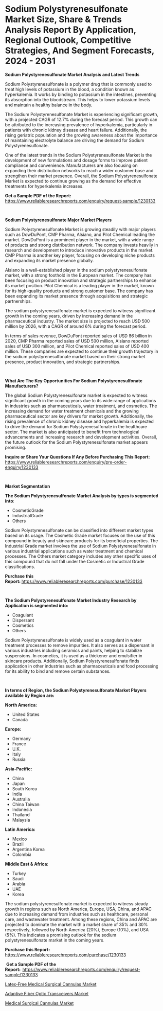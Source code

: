 <p><h1>Sodium Polystyrenesulfonate Market Size, Share & Trends Analysis Report By Application, Regional Outlook, Competitive Strategies, And Segment Forecasts, 2024 - 2031</h1></p><p><strong>Sodium Polystyrenesulfonate Market Analysis and Latest Trends</strong></p>
<p><p>Sodium Polystyrenesulfonate is a polymer drug that is commonly used to treat high levels of potassium in the blood, a condition known as hyperkalemia. It works by binding to potassium in the intestines, preventing its absorption into the bloodstream. This helps to lower potassium levels and maintain a healthy balance in the body.</p><p>The Sodium Polystyrenesulfonate Market is experiencing significant growth, with a projected CAGR of 12.7% during the forecast period. This growth can be attributed to the increasing prevalence of hyperkalemia, particularly in patients with chronic kidney disease and heart failure. Additionally, the rising geriatric population and the growing awareness about the importance of maintaining electrolyte balance are driving the demand for Sodium Polystyrenesulfonate.</p><p>One of the latest trends in the Sodium Polystyrenesulfonate Market is the development of new formulations and dosage forms to improve patient compliance and convenience. Manufacturers are also focusing on expanding their distribution networks to reach a wider customer base and strengthen their market presence. Overall, the Sodium Polystyrenesulfonate Market is expected to continue growing as the demand for effective treatments for hyperkalemia increases.</p></p>
<p><strong>Get a Sample PDF of the Report:&nbsp;</strong> <a href="https://www.reliableresearchreports.com/enquiry/request-sample/1230133">https://www.reliableresearchreports.com/enquiry/request-sample/1230133</a></p>
<p>&nbsp;</p>
<p><strong>Sodium Polystyrenesulfonate Major Market Players</strong></p>
<p><p>Sodium Polystyrenesulfonate Market is growing steadily with major players such as DowDuPont, CMP Pharma, Alsiano, and Pilot Chemical leading the market. DowDuPont is a prominent player in the market, with a wide range of products and strong distribution network. The company invests heavily in research and development to introduce innovative products in the market. CMP Pharma is another key player, focusing on developing niche products and expanding its market presence globally.</p><p>Alsiano is a well-established player in the sodium polystyrenesulfonate market, with a strong foothold in the European market. The company has been focusing on product innovation and strategic partnerships to enhance its market position. Pilot Chemical is a leading player in the market, known for its high-quality products and strong customer base. The company has been expanding its market presence through acquisitions and strategic partnerships.</p><p>The sodium polystyrenesulfonate market is expected to witness significant growth in the coming years, driven by increasing demand in the pharmaceutical industry. The market size is projected to reach USD 500 million by 2026, with a CAGR of around 6% during the forecast period. </p><p>In terms of sales revenue, DowDuPont reported sales of USD 86 billion in 2020, CMP Pharma reported sales of USD 500 million, Alsiano reported sales of USD 300 million, and Pilot Chemical reported sales of USD 400 million. These companies are expected to continue their growth trajectory in the sodium polystyrenesulfonate market based on their strong market presence, product innovation, and strategic partnerships.</p></p>
<p>&nbsp;</p>
<p><strong>What Are The Key Opportunities For Sodium Polystyrenesulfonate Manufacturers?</strong></p>
<p><p>The global Sodium Polystyrenesulfonate market is expected to witness significant growth in the coming years due to its wide range of applications in industries such as pharmaceuticals, water treatment, and cosmetics. The increasing demand for water treatment chemicals and the growing pharmaceutical sector are key drivers for market growth. Additionally, the rising prevalence of chronic kidney disease and hyperkalemia is expected to drive the demand for Sodium Polystyrenesulfonate in the healthcare sector. The market is also anticipated to benefit from technological advancements and increasing research and development activities. Overall, the future outlook for the Sodium Polystyrenesulfonate market appears promising.</p></p>
<p><strong>Inquire or Share Your Questions If Any Before Purchasing This Report:</strong> <a href="https://www.reliableresearchreports.com/enquiry/pre-order-enquiry/1230133">https://www.reliableresearchreports.com/enquiry/pre-order-enquiry/1230133</a></p>
<p>&nbsp;</p>
<p><strong>Market Segmentation</strong></p>
<p><strong>The Sodium Polystyrenesulfonate Market Analysis by types is segmented into:</strong></p>
<p><ul><li>CosmeticGrade</li><li>IndustrialGrade</li><li>Others</li></ul></p>
<p><p>Sodium Polystyrenesulfonate can be classified into different market types based on its usage. The Cosmetic Grade market focuses on the use of this compound in beauty and skincare products for its beneficial properties. The Industrial Grade market involves the use of Sodium Polystyrenesulfonate in various industrial applications such as water treatment and chemical processes. The Others market category includes any other specific uses of this compound that do not fall under the Cosmetic or Industrial Grade classifications.</p></p>
<p><strong>Purchase this Report:&nbsp;</strong><a href="https://www.reliableresearchreports.com/purchase/1230133">https://www.reliableresearchreports.com/purchase/1230133</a></p>
<p>&nbsp;</p>
<p><strong>The Sodium Polystyrenesulfonate Market Industry Research by Application is segmented into:</strong></p>
<p><ul><li>Coagulant</li><li>Dispersant</li><li>Cosmetics</li><li>Others</li></ul></p>
<p><p>Sodium Polystyrenesulfonate is widely used as a coagulant in water treatment processes to remove impurities. It also serves as a dispersant in various industries including ceramics and paints, helping to stabilize suspensions. In cosmetics, it is used as a thickener and emulsifier in skincare products. Additionally, Sodium Polystyrenesulfonate finds application in other industries such as pharmaceuticals and food processing for its ability to bind and remove certain substances.</p></p>
<p>&nbsp;</p>
<p><strong>In terms of Region, the Sodium Polystyrenesulfonate Market Players available by Region are:</strong></p>
<p>
    <p> <strong> North America: </strong>
        <ul>
            <li>United States</li>
            <li>Canada</li>
        </ul>
        </p> 
    <p> <strong> Europe: </strong>
        <ul>
            <li>Germany</li>
            <li>France</li>
            <li>U.K.</li>
            <li>Italy</li>
            <li>Russia</li>
        </ul>
        </p> 
    <p> <strong> Asia-Pacific: </strong>
        <ul>
            <li>China</li>
            <li>Japan</li>
            <li>South Korea</li>
            <li>India</li>
            <li>Australia</li>
            <li>China Taiwan</li>
            <li>Indonesia</li>
            <li>Thailand</li>
            <li>Malaysia</li>
        </ul>
        </p> 
    <p> <strong> Latin America: </strong>
        <ul>
            <li>Mexico</li>
            <li>Brazil</li>
            <li>Argentina Korea</li>
            <li>Colombia</li>
        </ul>
        </p> 
    <p> <strong> Middle East & Africa: </strong>
        <ul>
            <li>Turkey</li>
            <li>Saudi</li>
            <li>Arabia</li>
            <li>UAE</li>
            <li>Korea</li>
        </ul>
    </p>
    </p>
<p><p>The sodium polystyrenesulfonate market is expected to witness steady growth in regions such as North America, Europe, USA, China, and APAC due to increasing demand from industries such as healthcare, personal care, and wastewater treatment. Among these regions, China and APAC are projected to dominate the market with a market share of 35% and 30% respectively, followed by North America (20%), Europe (10%), and USA (5%). This indicates a promising outlook for the sodium polystyrenesulfonate market in the coming years.</p></p>
<p><strong>Purchase this Report: </strong><a href="https://www.reliableresearchreports.com/purchase/1230133">https://www.reliableresearchreports.com/purchase/1230133</a></p>
<p>&nbsp;<strong>Get a Sample PDF of the Report:&nbsp;&nbsp;</strong><a href="https://www.reliableresearchreports.com/enquiry/request-sample/1230133">https://www.reliableresearchreports.com/enquiry/request-sample/1230133</a></p>
<p><strong></strong></p>
<p><p><a href="https://view.publitas.com/reportprime-1/latex-free-medical-surgical-cannulas-market-size-evaluating-its-market-trends-growth-and-projections-2023-2030/">Latex-Free Medical Surgical Cannulas Market</a></p><p><a href="https://view.publitas.com/reportprime-1/adaptive-fiber-optic-transceivers-market-with-the-goal-of-estimating-the-market-size-and-future-growth-potential-of-various-market-segments-based-on-component-applications-end-user-and-region/">Adaptive Fiber Optic Transceivers Market</a></p><p><a href="https://view.publitas.com/reportprime-1/global-medical-surgical-cannulas-market-by-types-applications-and-major-players-with-regional-growth-rate-analysis-and-development-situation-from-2023-to-2030/">Medical Surgical Cannulas Market</a></p></p>